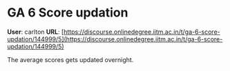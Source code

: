 # GA 6 Score updation

**User**: carlton
**URL**: [https://discourse.onlinedegree.iitm.ac.in/t/ga-6-score-updation/144999/5](https://discourse.onlinedegree.iitm.ac.in/t/ga-6-score-updation/144999/5)

The average scores gets updated overnight.
